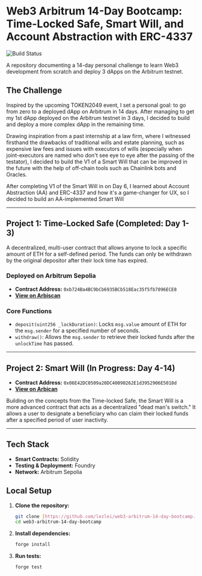 # Web3 Arbitrum 14-Day Bootcamp: Time-Locked Safe, Smart Will, and Account Abstraction with ERC-4337

![Build Status](https://github.com/lezlei/web3-arbitrum-14-day-bootcamp/actions/workflows/test.yml/badge.svg)

A repository documenting a 14-day personal challenge to learn Web3 development from scratch and deploy 3 dApps on the Arbitrum testnet.

## The Challenge

Inspired by the upcoming TOKEN2049 event, I set a personal goal: to go from zero to a deployed dApp on Arbitrum in 14 days. After managing to get my 1st dApp deployed on the Arbitrum testnet in 3 days, I decided to build and deploy a more complex dApp in the remaining time. 

Drawing inspiration from a past internship at a law firm, where I witnessed firsthand the drawbacks of traditional wills and estate planning, such as expensive law fees and issues with executors of wills (especially when joint-executors are named who don't see eye to eye after the passing of the testator), I decided to build the V1 of a Smart Will that can be improved in the future with the help of off-chain tools such as Chainlink bots and Oracles.

After completing V1 of the Smart Will in on Day 6, I learned about Account Abstraction (AA) and ERC-4337 and how it's a game-changer for UX, so I decided to build an AA-implemented Smart Will

---

## Project 1: Time-Locked Safe (Completed: Day 1-3)

A decentralized, multi-user contract that allows anyone to lock a specific amount of ETH for a self-defined period. The funds can only be withdrawn by the original depositor after their lock time has expired.

### Deployed on Arbitrum Sepolia

- **Contract Address:** `0xb724Ba4BC9bCb6935BCb518Eac35f5fb7096ECE8`
- **[View on Arbiscan](https://sepolia.arbiscan.io/address/0xb724ba4bc9bcb6935bcb518eac35f5fb7096ece8)**

### Core Functions

- `deposit(uint256 _lockDuration)`: Locks `msg.value` amount of ETH for the `msg.sender` for a specified number of seconds.
- `withdraw()`: Allows the `msg.sender` to retrieve their locked funds after the `unlockTime` has passed.

---

## Project 2: Smart Will (In Progress: Day 4-14)
- **Contract Address:** `0x06E42DC0509a20DC40090262E1d3952906E5018d`
- **[View on Arbican](https://sepolia.arbiscan.io/address/0x06e42dc0509a20dc40090262e1d3952906e5018d)**

Building on the concepts from the Time-locked Safe, the Smart Will is a more advanced contract that acts as a decentralized "dead man's switch." It allows a user to designate a beneficiary who can claim their locked funds after a specified period of user inactivity.

---

## Tech Stack

- **Smart Contracts:** Solidity
- **Testing & Deployment:** Foundry
- **Network:** Arbitrum Sepolia

## Local Setup

1.  **Clone the repository:**
    ```bash
    git clone [https://github.com/lezlei/web3-arbitrum-14-day-bootcamp.git](https://github.com/lezlei/web3-arbitrum-14-day-bootcamp.git)
    cd web3-arbitrum-14-day-bootcamp
    ```
2.  **Install dependencies:**
    ```bash
    forge install
    ```
3.  **Run tests:**
    ```bash
    forge test
    ```